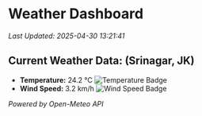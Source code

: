
# Weather Dashboard

_Last Updated: 2025-04-30 13:21:41_

## Current Weather Data: (Srinagar, JK)
- **Temperature:** 24.2 °C ![Temperature Badge](https://img.shields.io/badge/Temperature-Medium%20Temp-green)
- **Wind Speed:** 3.2 km/h ![Wind Speed Badge](https://img.shields.io/badge/Wind%20Speed-Light%20Wind-blue)

*Powered by Open-Meteo API*

